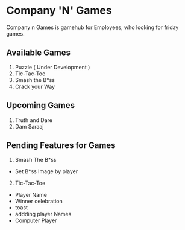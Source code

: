 # Company 'N' Games

Company n Games is gamehub for Employees, who looking for friday games.

## Available Games

1. Puzzle ( Under Development )
2. Tic-Tac-Toe
3. Smash the B*ss
4. Crack your Way

## Upcoming Games
1. Truth and Dare
2. Dam Saraaj

## Pending Features for Games

  1. Smash The B*ss
  - Set B*ss Image by player

  2. Tic-Tac-Toe
  - Player Name
  - Winner celebration
  - toast
  - addding player Names
  - Computer Player
